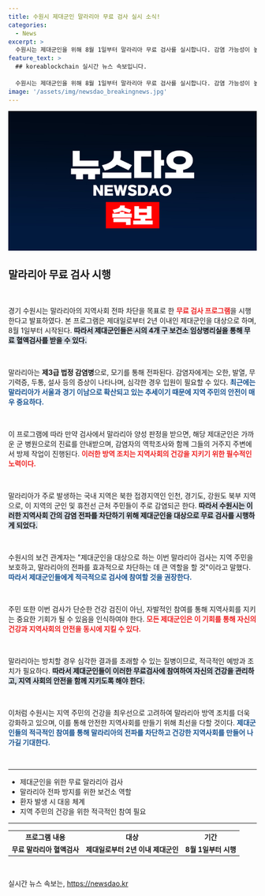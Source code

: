 ```yaml
---
title: 수원시 제대군인 말라리아 무료 검사 실시 소식!
categories:
  - News
excerpt: >
  수원시는 제대군인을 위해 8월 1일부터 말라리아 무료 검사를 실시합니다. 감염 가능성이 높은 이들을 위한 보건 조치로, 지역 사회의 안전을 지키는 중요한 기회가 될 것입니다.
feature_text: >
  ## koreablockchain 실시간 뉴스 속보입니다.

  수원시는 제대군인을 위해 8월 1일부터 말라리아 무료 검사를 실시합니다. 감염 가능성이 높은 이들을 위한 보건 조치로, 지역 사회의 안전을 지키는 중요한 기회가 될 것입니다.
image: '/assets/img/newsdao_breakingnews.jpg'
---
```


<p><img src="/assets/img/newsdao_breakingnews.jpg" alt="koreablockchain 속보" /></p>

<h2 data-ke-size="size26">말라리아 무료 검사 시행</h2>

<p data-ke-size="size16">&nbsp;</p>

<p>경기 수원시는 말라리아의 지역사회 전파 차단을 목표로 한 <b><span style="color: #ee2323;">무료 검사 프로그램</span></b>을 시행한다고 발표하였다. 본 프로그램은 제대일로부터 2년 이내인 제대군인을 대상으로 하며, 8월 1일부터 시작된다. <b><span style="background-color: #21538527;">따라서 제대군인들은 시의 4개 구 보건소 임상병리실을 통해 무료 혈액검사를 받을 수 있다.</span></b></p>

<p data-ke-size="size16">&nbsp;</p>

<p>말라리아는 <b>제3급 법정 감염병</b>으로, 모기를 통해 전파된다. 감염자에게는 오한, 발열, 무기력증, 두통, 설사 등의 증상이 나타나며, 심각한 경우 입원이 필요할 수 있다. <b><span style="color: #1a5490;">최근에는 말라리아가 서울과 경기 이남으로 확산되고 있는 추세이기 때문에 지역 주민의 안전이 매우 중요하다.</span></b></p>

<p data-ke-size="size16">&nbsp;</p>

<p>이 프로그램에 따라 만약 검사에서 말라리아 양성 판정을 받으면, 해당 제대군인은 가까운 군 병원으로의 진료를 안내받으며, 감염자의 역학조사와 함께 그들의 거주지 주변에서 방제 작업이 진행된다. <b><span style="color: #ee2323;">이러한 방역 조치는 지역사회의 건강을 지키기 위한 필수적인 노력이다.</span></b></p>

<p data-ke-size="size16">&nbsp;</p>

<p>말라리아가 주로 발생하는 국내 지역은 북한 접경지역인 인천, 경기도, 강원도 북부 지역으로, 이 지역의 군인 및 휴전선 근처 주민들이 주로 감염되곤 한다. <b><span style="background-color: #21538527;">따라서 수원시는 이러한 지역사회 간의 감염 전파를 차단하기 위해 제대군인을 대상으로 무료 검사를 시행하게 되었다.</span></b></p>

<p data-ke-size="size16">&nbsp;</p>

<p>수원시의 보건 관계자는 "제대군인을 대상으로 하는 이번 말라리아 검사는 지역 주민을 보호하고, 말라리아의 전파를 효과적으로 차단하는 데 큰 역할을 할 것"이라고 말했다. <b><span style="color: #1a5490;">따라서 제대군인들에게 적극적으로 검사에 참여할 것을 권장한다.</span></b></p>

<p data-ke-size="size16">&nbsp;</p>

<p>주민 또한 이번 검사가 단순한 건강 검진이 아닌, 자발적인 참여를 통해 지역사회를 지키는 중요한 기회가 될 수 있음을 인식하여야 한다. <b><span style="color: #ee2323;">모든 제대군인은 이 기회를 통해 자신의 건강과 지역사회의 안전을 동시에 지킬 수 있다.</span></b></p>

<p data-ke-size="size16">&nbsp;</p>

<p>말라리아는 방치할 경우 심각한 결과를 초래할 수 있는 질병이므로, 적극적인 예방과 조치가 필요하다. <b><span style="background-color: #21538527;">따라서 제대군인들이 이러한 무료검사에 참여하여 자신의 건강을 관리하고, 지역 사회의 안전을 함께 지키도록 해야 한다.</span></b></p>

<p data-ke-size="size16">&nbsp;</p>

<p>이처럼 수원시는 지역 주민의 건강을 최우선으로 고려하여 말라리아 방역 조치를 더욱 강화하고 있으며, 이를 통해 안전한 지역사회를 만들기 위해 최선을 다할 것이다. <b><span style="color: #1a5490;">제대군인들의 적극적인 참여를 통해 말라리아의 전파를 차단하고 건강한 지역사회를 만들어 나가길 기대한다.</span></b></p>

<p data-ke-size="size16">&nbsp;</p>

<hr>

<ul>
  <li>제대군인을 위한 무료 말라리아 검사</li>
  <li>말라리아 전파 방지를 위한 보건소 역할</li>
  <li>환자 발생 시 대응 체계</li>
  <li>지역 주민의 건강을 위한 적극적인 참여 필요</li>
</ul>

<hr>

<table style="width: 100%;">
  <tr>
    <td style="text-align: center; height: 17px;"><b>프로그램 내용</b></td>
    <td style="text-align: center; height: 17px;"><b>대상</b></td>
    <td style="text-align: center; height: 17px;"><b>기간</b></td>
  </tr>
  <tr>
    <td style="text-align: center; height: 17px;"><b>무료 말라리아 혈액검사</b></td>
    <td style="text-align: center; height: 17px;"><b>제대일로부터 2년 이내 제대군인</b></td>
    <td style="text-align: center; height: 17px;"><b>8월 1일부터 시행</b></td>
  </tr>
</table>

<p data-ke-size="size16">&nbsp;</p>
실시간 뉴스 속보는, <a href="https://newsdao.kr" rel="dofollow">https://newsdao.kr</a>


